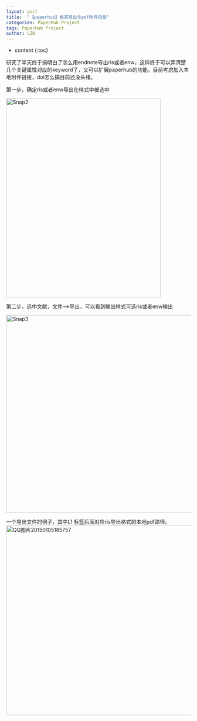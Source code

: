 ```yaml
---
layout: post
title:  "【paperhub】格式导出与pdf附件信息" 
categories: PaperHub Project
tags: PaperHub Project
author: LZN
---
```


* content
{:toc}

研究了半天终于搞明白了怎么用endnote导出ris或者enw，这样终于可以弄清楚几个关键属性对应的keyword了，又可以扩展paperhub的功能。目前考虑加入本地附件链接，doi怎么搞目前还没头绪。

第一步，确定ris或者enw导出在样式中被选中

<a href="http://222.200.180.66:1234/L_Zealot/blog/wordpress/wp-content/uploads/2015/01/Snap2.jpg"><img class="alignnone size-full wp-image-378" src="http://222.200.180.66:1234/L_Zealot/blog/wordpress/wp-content/uploads/2015/01/Snap2.jpg" alt="Snap2" width="422" height="541" /></a>

第二步，选中文献，文件--&gt;导出，可以看到输出样式可选ris或者enw输出

<a href="http://222.200.180.66:1234/L_Zealot/blog/wordpress/wp-content/uploads/2015/01/Snap3.jpg"><img class="alignnone size-full wp-image-379" src="http://222.200.180.66:1234/L_Zealot/blog/wordpress/wp-content/uploads/2015/01/Snap3.jpg" alt="Snap3" width="577" height="537" /></a>

一个导出文件的例子，其中L1 标签后面对应ris导出格式的本地pdf路径。
<a href="http://222.200.180.66:1234/L_Zealot/blog/wordpress/wp-content/uploads/2015/01/Snap3.jpg"><img class="alignnone size-full wp-image-380" src="http://222.200.180.66:1234/L_Zealot/blog/wordpress/wp-content/uploads/2015/01/QQ图片20150105185757.jpg" alt="QQ图片20150105185757" width="758" height="516" /></a>

&nbsp;